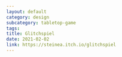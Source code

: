 ```yaml
---
layout: default
category: design
subcategory: tabletop-game
tags:
title: Glitchspiel
date: 2021-02-02
link: https://steinea.itch.io/glitchspiel
---
```

